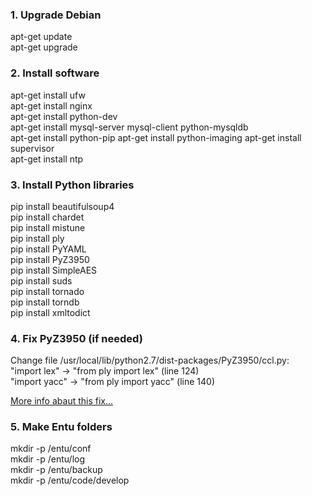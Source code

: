 ### 1. Upgrade Debian
apt-get update  
apt-get upgrade  
  
### 2. Install software
apt-get install ufw  
apt-get install nginx  
apt-get install python-dev  
apt-get install mysql-server mysql-client python-mysqldb  
apt-get install python-pip
apt-get install python-imaging
apt-get install supervisor  
apt-get install ntp  

### 3. Install Python libraries
pip install beautifulsoup4  
pip install chardet  
pip install mistune  
pip install ply  
pip install PyYAML  
pip install PyZ3950  
pip install SimpleAES  
pip install suds  
pip install tornado  
pip install torndb  
pip install xmltodict  

### 4. Fix PyZ3950 (if needed)
Change file /usr/local/lib/python2.7/dist-packages/PyZ3950/ccl.py:  
"import lex" -> "from ply import lex" (line 124)  
"import yacc" -> "from ply import yacc" (line 140)  
  
[More info abaut this fix...](http://bayo.opadeyi.net/2011/05/getting-pyz3950-to-play-nice-with.html)
  
### 5. Make Entu folders
mkdir -p /entu/conf  
mkdir -p /entu/log  
mkdir -p /entu/backup  
mkdir -p /entu/code/develop  
